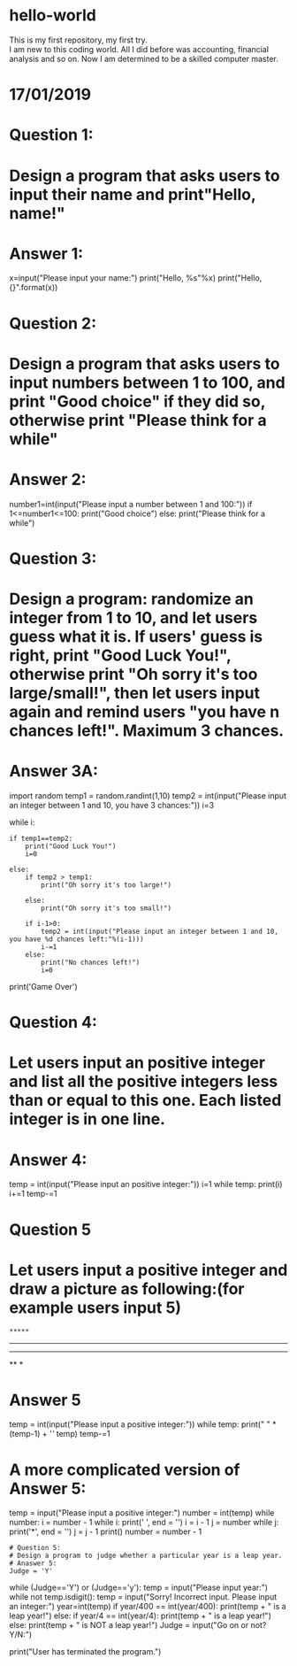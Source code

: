# hello-world
This is my first repository, my first try.  
I am new to this coding world. All I did before was accounting, financial analysis and so on.
Now I am determined to be a skilled computer master.

# 17/01/2019

# Question 1: 
# Design a program that asks users to input their name and print"Hello, name!"
# Answer 1: 
x=input("Please input your name:")
print("Hello, %s"%x)
print("Hello, {}".format(x))

# Question 2: 
# Design a program that asks users to input numbers between 1 to 100, and print "Good choice" if they did so, otherwise print "Please think for a while"
# Answer 2: 
number1=int(input("Please input a number between 1 and 100:"))
if 1<=number1<=100:
    print("Good choice")
else:
    print("Please think for a while")

# Question 3: 
# Design a program: randomize an integer from 1 to 10, and let users guess what it is. If users' guess is right, print "Good Luck You!", otherwise print "Oh sorry it's too large/small!", then let users input again and remind users "you have n chances left!". Maximum 3 chances.
# Answer 3A:
import random
temp1 = random.randint(1,10)
temp2 = int(input("Please input an integer between 1 and 10, you have 3 chances:"))
i=3

while i:

    if temp1==temp2:
        print("Good Luck You!")
        i=0

    else:
        if temp2 > temp1:
            print("Oh sorry it's too large!")
           
        else:
            print("Oh sorry it's too small!")

        if i-1>0:
            temp2 = int(input("Please input an integer between 1 and 10, you have %d chances left:"%(i-1)))
            i-=1
        else:
            print("No chances left!")
            i=0
print('Game Over')

# Question 4:
# Let users input an positive integer and list all the positive integers less than or equal to this one. Each listed integer is in one line.
# Answer 4:
temp = int(input("Please input an positive integer:"))
i=1
while temp:
    print(i)
    i+=1
    temp-=1
    
# Question 5
# Let users input a positive integer and draw a picture as following:(for example users input 5)
    *****
   **** 
  ***
 **
*
# Answer 5
temp = int(input("Please input a positive integer:"))
while temp:
    print(" " * (temp-1) + '*'* temp)
    temp-=1
# A more complicated version of Answer 5:
temp = input("Please input a positive integer:")
number = int(temp)
while number:
    i = number - 1
    while i:
        print(' ', end = '')
        i = i - 1
    j = number
    while j:
        print('*', end = '')
        j = j - 1
    print()
    number = number - 1
    
    # Question 5:
    # Design a program to judge whether a particular year is a leap year.
    # Anaswer 5:
    Judge = 'Y'
while (Judge=='Y') or (Judge=='y'):
    temp = input("Please input year:")
    while not temp.isdigit():
        temp = input("Sorry! Incorrect input. Please input an integer:")
    year=int(temp)
    if year/400 == int(year/400):
        print(temp + " is a leap year!")
    else:
        if year/4 == int(year/4):
            print(temp + " is a leap year!")
        else:
            print(temp + " is NOT a leap year!")
    Judge = input("Go on or not? Y/N:")
    
print("User has terminated the program.")

